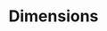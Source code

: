 ---
bigquery: https://console.cloud.google.com/bigquery?p=covid-19-dimensions-ai&page=table&d=data&t=publications
contributors: Digital Science, https://www.digital-science.com/
cost: Free for personal, non-commercial use.
description: Dimensions contains more than 100 million publications, ranging from
  articles published in scholarly journals, books and book chapters, to preprints
  and conference proceedings. All publications are contextualized with linked data
  sets, funding, publications, patents, clinical trials, and policy documents. You
  can also view associated categories, funders, institutions, and researcher profiles.
documentation: https://docs.dimensions.ai/bigquery/index.html
last_edit: Mon, 04 Apr 2022 19:04:00 GMT
location: https://www.dimensions.ai/products/free/
maintained_by: Digital Science, https://www.digital-science.com/
schema_fields: '[''repository_name'', ''types'', ''associated_publication_arxiv_id'',
  ''resulting_publication_doi'', ''acknowledgements'', ''journal_lists'', ''grant_number'',
  ''pmid'', ''citations_count'', ''research_org_countries'', ''associated_grant_ids'',
  ''category_bra'', ''license'', ''funder_org_state_codes'', ''filing_status'', ''mesh_headings'',
  ''date_online'', ''legal_events'', ''associated_publication_doi'', ''citations'',
  ''repository_url'', ''cpc'', ''kind'', ''ipcr'', ''funding_eur'', ''assignee_countries'',
  ''parent_id'', ''isbn'', ''acronym'', ''established'', ''volume'', ''brief_title'',
  ''gender'', ''subtitles'', ''editors'', ''clinical_trial_ids'', ''concepts'', ''open_access_categories_v2'',
  ''acronyms'', ''associated_publication_id'', ''eisbn'', ''publication_date'', ''doi'',
  ''assignee_orgs'', ''language'', ''research_org_country_names'', ''book_title'',
  ''patent_ids'', ''funder_org_cities'', ''supporting_grant_ids'', ''authors'', ''pages'',
  ''title'', ''funding_gbp'', ''issue'', ''family_count'', ''research_orgs'', ''current_assignee_countries'',
  ''category_for'', ''registry'', ''email_address'', ''funding_currency'', ''categories'',
  ''pmcid'', ''cited_by_ids'', ''category_icrp_ct'', ''status'', ''filing_year'',
  ''linkout'', ''altmetrics'', ''priority_year'', ''granted_year'', ''funding_nzd'',
  ''phase'', ''arxiv_id'', ''aliases'', ''metrics'', ''funder_org_acronyms'', ''funding_jpy'',
  ''family_id'', ''funder_countries'', ''family_members_ids'', ''links'', ''category_hra'',
  ''description'', ''start_date'', ''legal_status'', ''name'', ''source_id'', ''expiration_date'',
  ''date_inserted'', ''category_rcdc'', ''granted_date'', ''date_normal'', ''interventions'',
  ''inventor_names'', ''id'', ''repository_id'', ''funding_amount'', ''funding_chf'',
  ''funding_details'', ''journal'', ''conditions'', ''labels'', ''proceedings_title'',
  ''organisation_details'', ''original_assignee_countries'', ''original_assignee'',
  ''publisher'', ''relationships'', ''original_assignee_orgs'', ''associated_publication_pmid'',
  ''reference_ids'', ''wikipedia_url'', ''citation_string'', ''active_years'', ''category_hrcs_hc'',
  ''funding_cad'', ''funding_usd'', ''original_title'', ''current_assignee'', ''type'',
  ''conference'', ''funder_org_countries'', ''funder_orgs'', ''end_date'', ''current_assignee_orgs'',
  ''embargo_date'', ''abstract'', ''priority_date'', ''open_access_categories'', ''publication_ids'',
  ''date'', ''application_number'', ''book_series_title'', ''date_modified'', ''external_ids'',
  ''funding_cny'', ''category_uoa'', ''date_print'', ''category_hrcs_rac'', ''mesh_terms'',
  ''year'', ''funder_org'', ''expiration_year'', ''end_year'', ''researcher_ids'',
  ''category_sdg'', ''filing_date'', ''funding_aud'', ''start_year'', ''resulting_publication_ids'',
  ''research_org_city_names'', ''research_org_cities'', ''research_org_state_names'',
  ''created_date'', ''address'', ''jurisdiction'', ''original_abstract'', ''research_org_state_codes'',
  ''publication_year'', ''date_imported_gbq'', ''category_icrp_cso'', ''foa_number'',
  ''investigators'']'
shortname: dimensions
tags:
- scholarly literature
- patents
- funding
- clinical trials
- academic profiles
terms_of_use: 'Use of both the Dimensions COVID-19 dataset and full Dimensions dataset
  are subject to the Dimensions Terms of use: https://www.dimensions.ai/policies-terms-legal '
title: Dimensions
uuid: dcff88bd-fe6b-4fdb-8159-809bf9d7bc1c
---